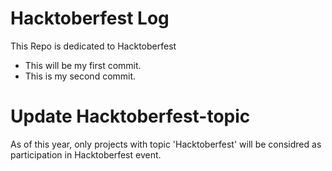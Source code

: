 # Hacktoberfest Log
This Repo is dedicated to Hacktoberfest 

- This will be my first commit.
- This is my second commit.

# Update Hacktoberfest-topic
As of this year, only projects with topic 'Hacktoberfest' will be considred as participation in Hacktoberfest event.
